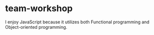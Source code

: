 # team-workshop

I enjoy JavaScript because it utilizes both Functional programming and Object-oriented programming.
